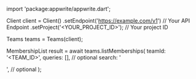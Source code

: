 import 'package:appwrite/appwrite.dart';

Client client = Client()
    .setEndpoint('https://example.com/v1') // Your API Endpoint
    .setProject('<YOUR_PROJECT_ID>'); // Your project ID

Teams teams = Teams(client);

MembershipList result = await teams.listMemberships(
    teamId: '<TEAM_ID>',
    queries: [], // optional
    search: '<SEARCH>', // optional
);
